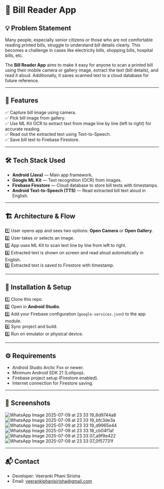 # 📄 Bill Reader App

## 💡 Problem Statement

Many people, especially senior citizens or those who are not comfortable reading printed bills, struggle to understand bill details clearly. This becomes a challenge in cases like electricity bills, shopping bills, hospital bills, etc.

The **Bill Reader App** aims to make it easy for anyone to scan a printed bill using their mobile camera or gallery image, extract the text (bill details), and read it aloud. Additionally, it saves scanned text to a cloud database for future reference.

---

## 🎯 Features

✅ Capture bill image using camera.  
✅ Pick bill image from gallery.  
✅ Use ML Kit OCR to extract text from image line by line (left to right) for accurate reading.  
✅ Read out the extracted text using Text-to-Speech.  
✅ Save bill text to Firebase Firestore.  

---

## 🛠️ Tech Stack Used

* **Android (Java)** — Main app framework.
* **Google ML Kit** — Text recognition (OCR) from images.
* **Firebase Firestore** — Cloud database to store bill texts with timestamps.
* **Android Text-to-Speech (TTS)** — Read extracted bill text aloud in English.

---

## 🏗️ Architecture & Flow

1️⃣ User opens app and sees two options: **Open Camera** or **Open Gallery**.  
2️⃣ User takes or selects an image.  
3️⃣ App uses ML Kit to scan text line by line from left to right.  
4️⃣ Extracted text is shown on screen and read aloud automatically in English.  
5️⃣ Extracted text is saved to Firestore with timestamp.  

---

## 🚀 Installation & Setup

1️⃣ Clone this repo.  
2️⃣ Open in **Android Studio**.  
3️⃣ Add your Firebase configuration (`google-services.json`) to the app module.  
4️⃣ Sync project and build.  
5️⃣ Run on emulator or physical device.  

---

## ⚙️ Requirements

* Android Studio Arctic Fox or newer.
* Minimum Android SDK 21 (Lollipop).
* Firebase project setup (Firestore enabled).
* Internet connection for Firestore saving.

---

## 📸 Screenshots
![WhatsApp Image 2025-07-09 at 23 33 19_6d9744a8](https://github.com/user-attachments/assets/f9e4c3f7-991c-4b89-a48b-db89fd3f5959)
![WhatsApp Image 2025-07-09 at 23 33 19_bfc3de3a](https://github.com/user-attachments/assets/1feacd0b-3e45-4234-bf24-a9e2d66a6fa2)
![WhatsApp Image 2025-07-09 at 23 33 19_d9965e44](https://github.com/user-attachments/assets/4b39d17f-facf-4b1d-ad31-d0a00a9cc7ac)
![WhatsApp Image 2025-07-09 at 23 33 18_cb04f1af](https://github.com/user-attachments/assets/a736ddad-393a-44fb-ba2d-7694036af644)
![WhatsApp Image 2025-07-09 at 23 33 07_a9f9e422](https://github.com/user-attachments/assets/56e12089-5520-4ea4-97de-e3c6b0304899)
![WhatsApp Image 2025-07-09 at 23 33 07_0f57731f](https://github.com/user-attachments/assets/7b5cbc7c-cc6f-47e3-b1a3-8c8e06741a56)










---

## 📬 Contact

* Developer: Veeranki Phani Sirisha
* Email: [veerankiphanisirisha@gmail.com](mailto:veerankiphanisirisha@gmail.com)

